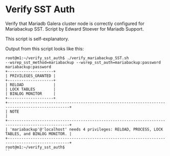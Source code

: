 # Verify SST Auth
Verify that Mariadb Galera cluster node is correctly configured for Mariabackup SST.
Script by Edward Stoever for Mariadb Support.

This script is self-explanatory. 

Output from this script looks like this:
```
root@m1:~/verify_sst_auth$ ./verify_mariabackup_SST.sh
--wsrep_sst_method=mariabackup --wsrep_sst_auth=mariabackup:password
mariabackup:password
+--------------------+
| PRIVILEGES_GRANTED |
+--------------------+
| RELOAD             |
| LOCK TABLES        |
| BINLOG MONITOR     |
+--------------------+
+-------------------------------------------------------------------------------------------------+
| NOTE                                                                                            |
+-------------------------------------------------------------------------------------------------+
| 'mariabackup'@'localhost' needs 4 privileges: RELOAD, PROCESS, LOCK TABLES, and BINLOG MONITOR. |
+-------------------------------------------------------------------------------------------------+
root@m1:~/verify_sst_auth$
``